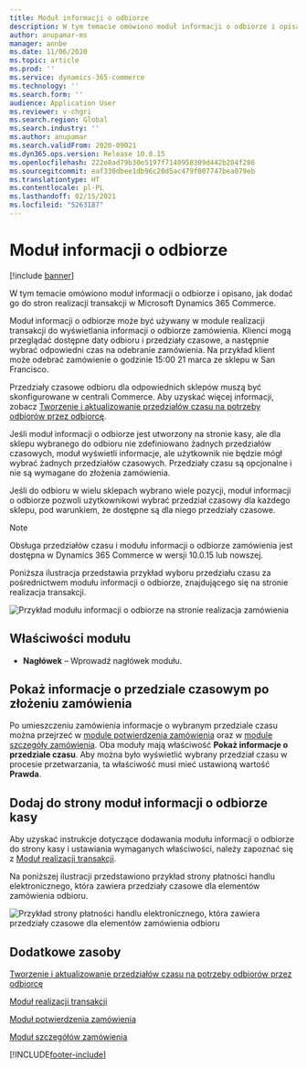 ```yaml
---
title: Moduł informacji o odbiorze
description: W tym temacie omówiono moduł informacji o odbiorze i opisano, jak dodać go do stron realizacji transakcji w Microsoft Dynamics 365 Commerce.
author: anupamar-ms
manager: annbe
ms.date: 11/06/2020
ms.topic: article
ms.prod: ''
ms.service: dynamics-365-commerce
ms.technology: ''
ms.search.form: ''
audience: Application User
ms.reviewer: v-chgri
ms.search.region: Global
ms.search.industry: ''
ms.author: anupamar
ms.search.validFrom: 2020-09021
ms.dyn365.ops.version: Release 10.0.15
ms.openlocfilehash: 222e8ad79b30e5197f7140958309d442b284f286
ms.sourcegitcommit: eaf330dbee1db96c20d5ac479f007747bea079eb
ms.translationtype: HT
ms.contentlocale: pl-PL
ms.lasthandoff: 02/15/2021
ms.locfileid: "5263187"
---
```

# <a name="pickup-information-module"></a>Moduł informacji o odbiorze

[!include [banner](includes/banner.md)]

W tym temacie omówiono moduł informacji o odbiorze i opisano, jak dodać go do stron realizacji transakcji w Microsoft Dynamics 365 Commerce.

Moduł informacji o odbiorze może być używany w module realizacji transakcji do wyświetlania informacji o odbiorze zamówienia. Klienci mogą przeglądać dostępne daty odbioru i przedziały czasowe, a następnie wybrać odpowiedni czas na odebranie zamówienia. Na przykład klient może odebrać zamówienie o godzinie 15:00 21 marca ze sklepu w San Francisco.

Przedziały czasowe odbioru dla odpowiednich sklepów muszą być skonfigurowane w centrali Commerce. Aby uzyskać więcej informacji, zobacz [Tworzenie i aktualizowanie przedziałów czasu na potrzeby odbiorów przez odbiorcę](dev-itpro/pickup-timeslots.md).

Jeśli moduł informacji o odbiorze jest utworzony na stronie kasy, ale dla sklepu wybranego do odbioru nie zdefiniowano żadnych przedziałów czasowych, moduł wyświetli informacje, ale użytkownik nie będzie mógł wybrać żadnych przedziałów czasowych. Przedziały czasu są opcjonalne i nie są wymagane do złożenia zamówienia.

Jeśli do odbioru w wielu sklepach wybrano wiele pozycji, moduł informacji o odbiorze pozwoli użytkownikowi wybrać przedział czasowy dla każdego sklepu, pod warunkiem, że dostępne są dla niego przedziały czasowe.

> [!NOTE]
> Obsługa przedziałów czasu i modułu informacji o odbiorze zamówienia jest dostępna w Dynamics 365 Commerce w wersji 10.0.15 lub nowszej.

Poniższa ilustracja przedstawia przykład wyboru przedziału czasu za pośrednictwem modułu informacji o odbiorze, znajdującego się na stronie realizacja transakcji.

![Przykład modułu informacji o odbiorze na stronie realizacja zamówienia](./dev-itpro/media/Curbside_timeslot_eCommerce.PNG)

## <a name="module-properties"></a>Właściwości modułu

- **Nagłówek** – Wprowadź nagłówek modułu.

## <a name="show-time-slot-information-after-an-order-is-placed"></a>Pokaż informacje o przedziale czasowym po złożeniu zamówienia

Po umieszczeniu zamówienia informacje o wybranym przedziale czasu można przejrzeć w [module potwierdzenia zamówienia](order-confirmation-module.md) oraz w [module szczegóły zamówienia](account-management.md#order-details-page). Oba moduły mają właściwość **Pokaż informacje o przedziale czasu**. Aby można było wyświetlić wybrany przedział czasu w procesie przetwarzania, ta właściwość musi mieć ustawioną wartość **Prawda**.

## <a name="add-a-checkout-pickup-information-module-to-a-page"></a>Dodaj do strony moduł informacji o odbiorze kasy

Aby uzyskać instrukcje dotyczące dodawania modułu informacji o odbiorze do strony kasy i ustawiania wymaganych właściwości, należy zapoznać się z [Moduł realizacji transakcji](add-checkout-module.md).

Na poniższej ilustracji przedstawiono przykład strony płatności handlu elektronicznego, która zawiera przedziały czasowe dla elementów zamówienia odbioru.

![Przykład strony płatności handlu elektronicznego, która zawiera przedziały czasowe dla elementów zamówienia odbioru](./dev-itpro/media/Curbside_timeslot_eCommerce_checkoutsummary.PNG)

## <a name="additional-resources"></a>Dodatkowe zasoby

[Tworzenie i aktualizowanie przedziałów czasu na potrzeby odbiorów przez odbiorcę](dev-itpro/pickup-timeslots.md)

[Moduł realizacji transakcji](add-checkout-module.md)

[Moduł potwierdzenia zamówienia](order-confirmation-module.md)

[Moduł szczegółów zamówienia](account-management.md)


[!INCLUDE[footer-include](../includes/footer-banner.md)]